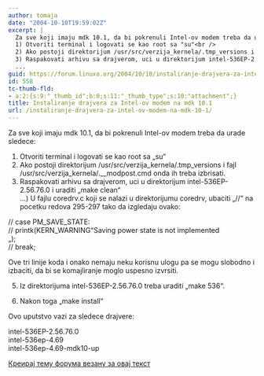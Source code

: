 ```yaml
---
author: tomaja
date: "2004-10-10T19:59:02Z"
excerpt: |
  Za sve koji imaju mdk 10.1, da bi pokrenuli Intel-ov modem treba da urade sledece:<br />
  1) Otvoriti terminal i logovati se kao root sa "su"<br />
  2) Ako postoji direktorijum /usr/src/verzija_kernela/.tmp_versions i fajl /usr/src/verzija_kernela/.__modpost.cmd onda ih treba izbrisati.<br />
  3) Raspakovati arhivu sa drajverom, uci u direktorijum intel-536EP-2.56.76.0 i uraditi "make clean"<br />
  ...
guid: https://forum.linuxo.org/2004/10/10/instaliranje-drajvera-za-intel-ov-modem-na-mdk-10-1/
id: 558
tc-thumb-fld:
- a:2:{s:9:"_thumb_id";b:0;s:11:"_thumb_type";s:10:"attachment";}
title: Instaliranje drajvera za Intel-ov modem na mdk 10.1
url: /instaliranje-drajvera-za-intel-ov-modem-na-mdk-10-1/
---
```

Za sve koji imaju mdk 10.1, da bi pokrenuli Intel-ov modem treba da urade sledece:  
1) Otvoriti terminal i logovati se kao root sa &#8222;su&#8220;  
2) Ako postoji direktorijum /usr/src/verzija\_kernela/.tmp\_versions i fajl /usr/src/verzija\_kernela/.\__modpost.cmd onda ih treba izbrisati.  
3) Raspakovati arhivu sa drajverom, uci u direktorijum intel-536EP-2.56.76.0 i uraditi &#8222;make clean&#8220;  
&#8230;<!--break-->) U fajlu coredrv.c koji se nalazi u direktorijumu coredrv, ubaciti &#8222;//&#8220; na pocetku redova 295-297 tako da izgledaju ovako:

// case PM\_SAVE\_STATE:  
// printk(KERN_WARNING&#8220;Saving power state is not implemented  
&#8222;);  
// break;

Ove tri linije koda i onako nemaju neku korisnu ulogu pa se mogu slobodno i izbaciti, da bi se komajliranje moglo uspesno izvrsiti.

5) Iz direktorijuma intel-536EP-2.56.76.0 treba uraditi &#8222;make 536&#8220;.

6) Nakon toga &#8222;make install&#8220;

Ovo uputstvo vazi za sledece drajvere:

intel-536EP-2.56.76.0  
intel-536ep-4.69  
intel-536ep-4.69-mdk10-up

[Креирај тему форума везану за овај текст](https://linuxo.org/nova-tema-na-forumu/?se_pid=558)